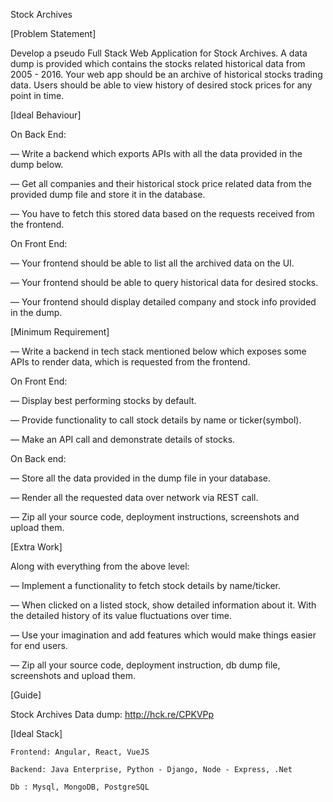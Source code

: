 Stock Archives

[Problem Statement]

Develop a pseudo Full Stack Web Application for Stock Archives. A data dump is provided which contains the stocks related historical data from 2005 - 2016. Your web app should be an archive of historical stocks trading data. Users should be able to view history of desired stock prices for any point in time.

 

[Ideal Behaviour]

On Back End:

— Write a backend which exports APIs with all the data provided in the dump below.

— Get all companies and their historical stock price related data from the provided dump file and store it in the database.

— You have to fetch this stored data based on the requests received from the frontend.


On Front End:

— Your frontend should be able to list all the archived data on the UI.

— Your frontend should be able to query historical data for desired stocks.

— Your frontend should display detailed company and stock info provided in the dump.


[Minimum Requirement]

— Write a backend in tech stack mentioned below which exposes some APIs to render data, which is requested from the frontend.


On Front End:

— Display best performing stocks by default.

— Provide functionality to call stock details by name or ticker(symbol).

— Make an API call and demonstrate details of stocks.


On Back end:

— Store all the data provided in the dump file in your database.

— Render all the requested data over network via REST call.

— Zip all your source code, deployment instructions, screenshots and upload them.



[Extra Work]

Along with everything from the above level:

— Implement a functionality to fetch stock details by name/ticker.

— When clicked on a listed stock, show detailed information about it. With the detailed history of its value fluctuations over time.

— Use your imagination and add features which would make things easier for end users.

— Zip all your source code, deployment instruction, db dump file, screenshots and upload them.



[Guide]

Stock Archives Data dump: http://hck.re/CPKVPp


[Ideal Stack]

    Frontend: Angular, React, VueJS

    Backend: Java Enterprise, Python - Django, Node - Express, .Net

    Db : Mysql, MongoDB, PostgreSQL

